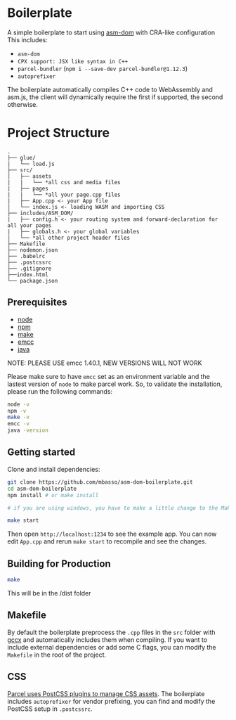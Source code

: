 # Boilerplate

A simple boilerplate to start using [asm-dom](https://github.com/mbasso/asm-dom) with CRA-like configuration
This includes:

- `asm-dom`
- `CPX support: JSX like syntax in C++`
- `parcel-bundler` (`npm i --save-dev parcel-bundler@1.12.3`)
- `autoprefixer`

The boilerplate automatically compiles C++ code to WebAssembly and asm.js, the client will dynamically require the first if supported, the second otherwise.

# Project Structure

```
.
├── glue/
|   └── load.js
├── src/
│   ├── assets
|   |   └── *all css and media files
|   ├── pages
|   |   └── *all your page.cpp files
|   ├── App.cpp <- your App file
│   └── index.js <- loading WASM and importing CSS
├── includes/ASM_DOM/
|   ├── config.h <- your routing system and forward-declaration for all your pages
|   ├── globals.h <- your global variables
│   └── *all other project header files
├── Makefile
├── nodemon.json
├── .babelrc
├── .postcssrc
├── .gitignore
├──index.html
└── package.json
```


## Prerequisites

- [node](https://nodejs.org)
- [npm](http://npmjs.com/)
- [make](https://www.gnu.org/software/make/)
- [emcc](http://webassembly.org/getting-started/developers-guide/)
- [java](https://www.java.com)

NOTE: PLEASE USE emcc 1.40.1, NEW VERSIONS WILL NOT WORK

Please make sure to have `emcc` set as an environment variable and the lastest version of `node` to make parcel work. So, to validate the installation, please run the following commands:

```bash
node -v
npm -v
make -v
emcc -v
java -version
```

## Getting started

Clone and install dependencies:

```bash
git clone https://github.com/mbasso/asm-dom-boilerplate.git
cd asm-dom-boilerplate
npm install # or make install

# if you are using windows, you have to make a little change to the Makefile in the root of the project, just open it and follow the instructions at the top

make start
```

Then open `http://localhost:1234` to see the example app. You can now edit `App.cpp` and rerun `make start` to recompile and see the changes.

## Building for Production

```bash
make
```

This will be in the /dist folder

## Makefile

By default the boilerplate preprocess the `.cpp` files in the `src` folder with [gccx](https://github.com/mbasso/gccx) and automatically includes them when compiling. If you want to include external dependencies or add some C flags, you can modify the `Makefile` in the root of the project.

## CSS

[Parcel uses PostCSS plugins to manage CSS assets](https://parceljs.org/transforms.html#postcss).
The boilerplate includes `autoprefixer` for vendor prefixing, you can find and modify the PostCSS setup in `.postcssrc`.